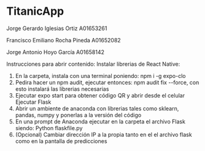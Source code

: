 # TitanicApp
Jorge Gerardo Iglesias Ortiz      A01653261

Francisco Emiliano Rocha Pineda   A01652082

Jorge Antonio Hoyo García         A01658142

Instrucciones para abrir contenido:
Instalar librerias de React Native:
1. En la carpeta, instala con una terminal poniendo: npm i -g expo-clo
2. Pedira hacer un npm audit, ejecutar entonces: npm audit fix --force, con esto instalará las librerias necesarias
3. Ejecutar expo start para obtener código QR y abrir desde el celular
Ejecutar Flask
1. Abrir un ambiente de anaconda con librerias tales como sklearn, pandas, numpy y ponerlas a la versión del código
2. En una prompt de Anaconda ejecutar en la carpeta el archivo Flask siendo: Python flaskfile.py
3. (Opcional) Cambiar dirección IP a la propia tanto en el el archivo flask como en la pantalla de predicciones

